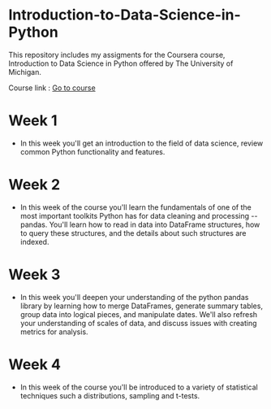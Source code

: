 # Introduction-to-Data-Science-in-Python

This repository includes my assigments for the Coursera course, Introduction to Data Science in Python offered by The University of Michigan.

Course link : [Go to course](https://www.coursera.org/learn/python-data-analysis?utm_source=umich&utm_medium=institutions&utm_campaign=michigan-online&utm_term=Introduction+to+Data+Science+in+Python&utm_content=website)

# Week 1
- In this week you'll get an introduction to the field of data science, review common Python functionality and features.

# Week 2
- In this week of the course you'll learn the fundamentals of one of the most important toolkits Python has for data cleaning and processing -- pandas. You'll learn how to read in data into DataFrame structures, how to query these structures, and the details about such structures are indexed.

# Week 3
- In this week you'll deepen your understanding of the python pandas library by learning how to merge DataFrames, generate summary tables, group data into logical pieces, and manipulate dates. We'll also refresh your understanding of scales of data, and discuss issues with creating metrics for analysis.

# Week 4
- In this week of the course you'll be introduced to a variety of statistical techniques such a distributions, sampling and t-tests.
